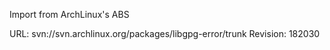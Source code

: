 Import from ArchLinux's ABS

URL: svn://svn.archlinux.org/packages/libgpg-error/trunk
Revision: 182030

